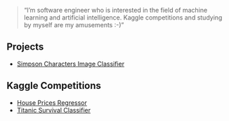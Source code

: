 > “I’m software engineer who is interested in the field of machine learning and artificial intelligence. Kaggle competitions and studying by myself are my amusements :-)”

## __Projects__
* [Simpson Characters Image Classifier](https://github.com/samuxiii/notebooks/blob/master/simpsons/Simpsons.ipynb)

## __Kaggle Competitions__

* [House Prices Regressor](https://github.com/samuxiii/notebooks/blob/master/houses/House%20Prices%20Clean.ipynb)
* [Titanic Survival Classifier](https://github.com/samuxiii/notebooks/blob/master/titanic/Titanic%20Survival%20Kaggle.ipynb)

